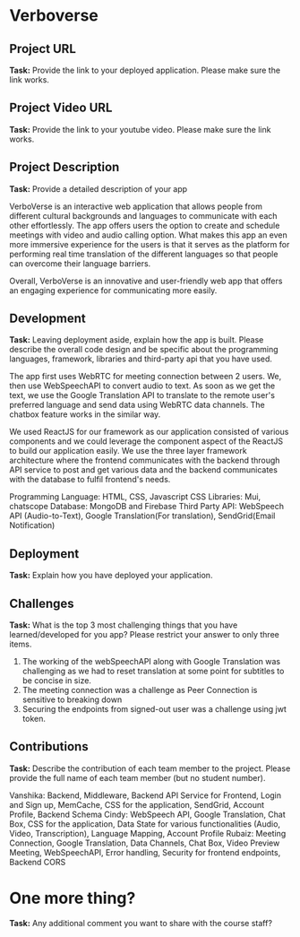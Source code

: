 # Verboverse

## Project URL

**Task:** Provide the link to your deployed application. Please make sure the link works.


## Project Video URL 

**Task:** Provide the link to your youtube video. Please make sure the link works. 



## Project Description

**Task:** Provide a detailed description of your app

VerboVerse is an interactive web application that allows people from different cultural backgrounds and languages to communicate with each other effortlessly. The app offers users the option to create and schedule meetings with video and audio calling option. What makes this app an even more immersive experience for the users is that it serves as the platform for performing real time translation of the different languages so that people can overcome their language barriers.

Overall, VerboVerse is an innovative and user-friendly web app that offers an engaging experience for communicating more easily.

## Development

**Task:** Leaving deployment aside, explain how the app is built. Please describe the overall code design and be specific about the programming languages, framework, libraries and third-party api that you have used. 

The app first uses WebRTC for meeting connection between 2 users. We, then use WebSpeechAPI to convert audio to text. As soon as we get the text, we use the Google Translation API to translate to the remote user's preferred language and send data using WebRTC data channels. The chatbox feature works in the similar way.

We used ReactJS for our framework as our application consisted of various components and we could leverage the component aspect of the ReactJS to build our application easily.
We use the three layer framework architecture where the frontend communicates with the backend through API service to post and get various data and the backend communicates with the database to fulfil frontend's needs.

Programming Language: HTML, CSS, Javascript
CSS Libraries: Mui, chatscope
Database: MongoDB and Firebase
Third Party API: WebSpeech API (Audio-to-Text), Google Translation(For translation), SendGrid(Email Notification)

## Deployment

**Task:** Explain how you have deployed your application. 


## Challenges

**Task:** What is the top 3 most challenging things that you have learned/developed for you app? Please restrict your answer to only three items. 

1. The working of the webSpeechAPI along with Google Translation was challenging as we had to reset translation at some point for   subtitles to be concise in size.
2. The meeting connection was a challenge as Peer Connection is sensitive to breaking down
3. Securing the endpoints from signed-out user was a challenge using jwt token.

## Contributions

**Task:** Describe the contribution of each team member to the project. Please provide the full name of each team member (but no student number). 

Vanshika: Backend, Middleware, Backend API Service for Frontend, Login and Sign up, MemCache, CSS for the application, SendGrid, Account Profile, Backend Schema
Cindy: WebSpeech API, Google Translation, Chat Box, CSS for the application, Data State for various functionalities (Audio, Video,  Transcription), Language Mapping, Account Profile
Rubaiz: Meeting Connection, Google Translation, Data Channels, Chat Box, Video Preview Meeting, WebSpeechAPI, Error handling, Security for frontend endpoints, Backend CORS

# One more thing? 

**Task:** Any additional comment you want to share with the course staff? 
